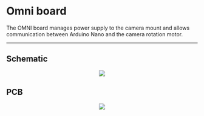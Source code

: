 # Omni board
The OMNI board manages power supply to the camera mount and allows communication between Arduino Nano and the camera rotation motor.

-----------------

## Schematic
<!-- 
Click [here](https://github.com/Intelligent-Machines-Lab/Omni_3D/blob/master/PCB/omnibot_board/board_v1.pdf) to open the schematic pdf.  -->

<div align="center">
  <img src="https://raw.githubusercontent.com/Intelligent-Machines-Lab/Omni_3D/master/PCB/omnibot_board/omni_Schematic.png"><b>
</div>


## PCB

<div align="center">
  <img src="https://raw.githubusercontent.com/Intelligent-Machines-Lab/Omni_3D/master/PCB/omnibot_board/omni_PCB.png"><b>
</div>